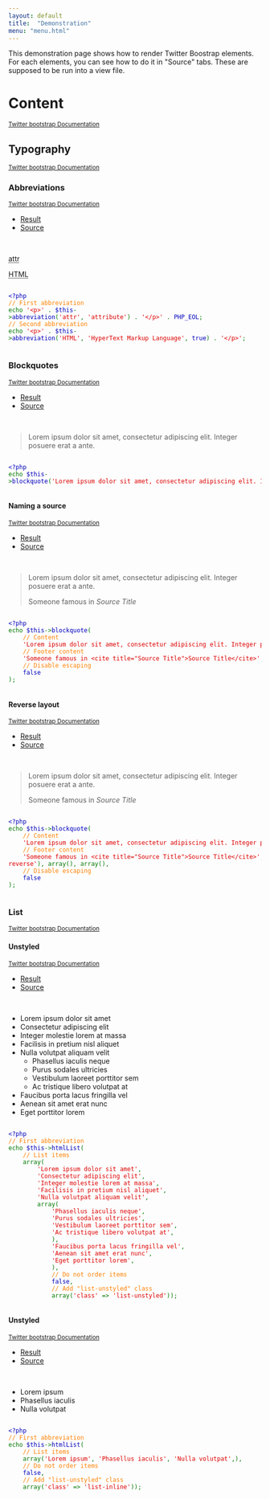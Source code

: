 ```yaml
---
layout: default
title:  "Demonstration"
menu: "menu.html"
---
```

This demonstration page shows how to render Twitter Boostrap elements. For each elements, you can see how to do it in "Source" tabs. These are supposed to be run into a view file.

# Content
<small>[Twitter bootstrap Documentation](https://v4-alpha.getbootstrap.com/content/)</small>

## Typography
<small>[Twitter bootstrap Documentation](https://v4-alpha.getbootstrap.com/content/typography/)</small>

### Abbreviations
<small>[Twitter bootstrap Documentation](https://v4-alpha.getbootstrap.com/content/typography/#abbreviations)</small>

<ul class="nav nav-tabs" id="abbreviations_5891ce1b301a7_tab" role="tablist">
  <li class="nav-item">
    <a class="nav-link active" data-toggle="tab" href="#abbreviations_5891ce1b301a7_result" role="tab" aria-controls="result">Result</a>
  </li>
  <li class="nav-item">
    <a class="nav-link" data-toggle="tab" href="#abbreviations_5891ce1b301a7_source" role="tab" aria-controls="source">Source</a>
  </li>
</ul>
<div class="tab-content">
  <div class="tab-pane active" id="abbreviations_5891ce1b301a7_result" role="tabpanel"><br/><p><abbr title="attribute">attr</abbr></p>
<p><abbr title="HyperText&#x20;Markup&#x20;Language" class="initialism">HTML</abbr></p></div>
  <div class="tab-pane" id="abbreviations_5891ce1b301a7_source" role="tabpanel"><pre><code><span style="color: #000000">
<span style="color: #0000BB">&lt;?php<br /></span><span style="color: #FF8000">//&nbsp;First&nbsp;abbreviation<br /></span><span style="color: #007700">echo&nbsp;</span><span style="color: #DD0000">'&lt;p&gt;'&nbsp;</span><span style="color: #007700">.&nbsp;</span><span style="color: #0000BB">$this</span><span style="color: #007700">-&gt;</span><span style="color: #0000BB">abbreviation</span><span style="color: #007700">(</span><span style="color: #DD0000">'attr'</span><span style="color: #007700">,&nbsp;</span><span style="color: #DD0000">'attribute'</span><span style="color: #007700">)&nbsp;.&nbsp;</span><span style="color: #DD0000">'&lt;/p&gt;'&nbsp;</span><span style="color: #007700">.&nbsp;</span><span style="color: #0000BB">PHP_EOL</span><span style="color: #007700">;<br /></span><span style="color: #FF8000">//&nbsp;Second&nbsp;abbreviation<br /></span><span style="color: #007700">echo&nbsp;</span><span style="color: #DD0000">'&lt;p&gt;'&nbsp;</span><span style="color: #007700">.&nbsp;</span><span style="color: #0000BB">$this</span><span style="color: #007700">-&gt;</span><span style="color: #0000BB">abbreviation</span><span style="color: #007700">(</span><span style="color: #DD0000">'HTML'</span><span style="color: #007700">,&nbsp;</span><span style="color: #DD0000">'HyperText&nbsp;Markup&nbsp;Language'</span><span style="color: #007700">,&nbsp;</span><span style="color: #0000BB">true</span><span style="color: #007700">)&nbsp;.&nbsp;</span><span style="color: #DD0000">'&lt;/p&gt;'</span><span style="color: #007700">;</span>
</span>
</code></pre></div>
</div>

### Blockquotes
<small>[Twitter bootstrap Documentation](https://v4-alpha.getbootstrap.com/content/typography/#blockquotes)</small>

<ul class="nav nav-tabs" id="blockquotes_5891ce1b302f9_tab" role="tablist">
  <li class="nav-item">
    <a class="nav-link active" data-toggle="tab" href="#blockquotes_5891ce1b302f9_result" role="tab" aria-controls="result">Result</a>
  </li>
  <li class="nav-item">
    <a class="nav-link" data-toggle="tab" href="#blockquotes_5891ce1b302f9_source" role="tab" aria-controls="source">Source</a>
  </li>
</ul>
<div class="tab-content">
  <div class="tab-pane active" id="blockquotes_5891ce1b302f9_result" role="tabpanel"><br/><blockquote class="blockquote">
    <p class="mb-0">Lorem ipsum dolor sit amet, consectetur adipiscing elit. Integer posuere erat a ante.</p>
</blockquote></div>
  <div class="tab-pane" id="blockquotes_5891ce1b302f9_source" role="tabpanel"><pre><code><span style="color: #000000">
<span style="color: #0000BB">&lt;?php<br /></span><span style="color: #007700">echo&nbsp;</span><span style="color: #0000BB">$this</span><span style="color: #007700">-&gt;</span><span style="color: #0000BB">blockquote</span><span style="color: #007700">(</span><span style="color: #DD0000">'Lorem&nbsp;ipsum&nbsp;dolor&nbsp;sit&nbsp;amet,&nbsp;consectetur&nbsp;adipiscing&nbsp;elit.&nbsp;Integer&nbsp;posuere&nbsp;erat&nbsp;a&nbsp;ante.'</span><span style="color: #007700">);</span>
</span>
</code></pre></div>
</div>

#### Naming a source
<small>[Twitter bootstrap Documentation](https://v4-alpha.getbootstrap.com/content/typography/#naming-a-source)</small>

<ul class="nav nav-tabs" id="naming--a--source_5891ce1b30498_tab" role="tablist">
  <li class="nav-item">
    <a class="nav-link active" data-toggle="tab" href="#naming--a--source_5891ce1b30498_result" role="tab" aria-controls="result">Result</a>
  </li>
  <li class="nav-item">
    <a class="nav-link" data-toggle="tab" href="#naming--a--source_5891ce1b30498_source" role="tab" aria-controls="source">Source</a>
  </li>
</ul>
<div class="tab-content">
  <div class="tab-pane active" id="naming--a--source_5891ce1b30498_result" role="tabpanel"><br/><blockquote class="blockquote">
    <p class="mb-0">Lorem ipsum dolor sit amet, consectetur adipiscing elit. Integer posuere erat a ante.</p>
    <footer class="blockquote-footer">Someone famous in <cite title="Source Title">Source Title</cite></footer>
</blockquote></div>
  <div class="tab-pane" id="naming--a--source_5891ce1b30498_source" role="tabpanel"><pre><code><span style="color: #000000">
<span style="color: #0000BB">&lt;?php<br /></span><span style="color: #007700">echo&nbsp;</span><span style="color: #0000BB">$this</span><span style="color: #007700">-&gt;</span><span style="color: #0000BB">blockquote</span><span style="color: #007700">(<br />&nbsp;&nbsp;&nbsp;&nbsp;</span><span style="color: #FF8000">//&nbsp;Content<br />&nbsp;&nbsp;&nbsp;&nbsp;</span><span style="color: #DD0000">'Lorem&nbsp;ipsum&nbsp;dolor&nbsp;sit&nbsp;amet,&nbsp;consectetur&nbsp;adipiscing&nbsp;elit.&nbsp;Integer&nbsp;posuere&nbsp;erat&nbsp;a&nbsp;ante.'</span><span style="color: #007700">,<br />&nbsp;&nbsp;&nbsp;&nbsp;</span><span style="color: #FF8000">//&nbsp;Footer&nbsp;content<br />&nbsp;&nbsp;&nbsp;&nbsp;</span><span style="color: #DD0000">'Someone&nbsp;famous&nbsp;in&nbsp;&lt;cite&nbsp;title="Source&nbsp;Title"&gt;Source&nbsp;Title&lt;/cite&gt;'</span><span style="color: #007700">,&nbsp;array(),&nbsp;array(),&nbsp;array(),<br />&nbsp;&nbsp;&nbsp;&nbsp;</span><span style="color: #FF8000">//&nbsp;Disable&nbsp;escaping<br />&nbsp;&nbsp;&nbsp;&nbsp;</span><span style="color: #0000BB">false<br /></span><span style="color: #007700">);</span>
</span>
</code></pre></div>
</div>

#### Reverse layout
<small>[Twitter bootstrap Documentation](https://v4-alpha.getbootstrap.com/content/typography/#reverse-layout)</small>

<ul class="nav nav-tabs" id="reverse--layout_5891ce1b30610_tab" role="tablist">
  <li class="nav-item">
    <a class="nav-link active" data-toggle="tab" href="#reverse--layout_5891ce1b30610_result" role="tab" aria-controls="result">Result</a>
  </li>
  <li class="nav-item">
    <a class="nav-link" data-toggle="tab" href="#reverse--layout_5891ce1b30610_source" role="tab" aria-controls="source">Source</a>
  </li>
</ul>
<div class="tab-content">
  <div class="tab-pane active" id="reverse--layout_5891ce1b30610_result" role="tabpanel"><br/><blockquote class="blockquote-reverse&#x20;blockquote">
    <p class="mb-0">Lorem ipsum dolor sit amet, consectetur adipiscing elit. Integer posuere erat a ante.</p>
    <footer class="blockquote-footer">Someone famous in <cite title="Source Title">Source Title</cite></footer>
</blockquote></div>
  <div class="tab-pane" id="reverse--layout_5891ce1b30610_source" role="tabpanel"><pre><code><span style="color: #000000">
<span style="color: #0000BB">&lt;?php<br /></span><span style="color: #007700">echo&nbsp;</span><span style="color: #0000BB">$this</span><span style="color: #007700">-&gt;</span><span style="color: #0000BB">blockquote</span><span style="color: #007700">(<br />&nbsp;&nbsp;&nbsp;&nbsp;</span><span style="color: #FF8000">//&nbsp;Content<br />&nbsp;&nbsp;&nbsp;&nbsp;</span><span style="color: #DD0000">'Lorem&nbsp;ipsum&nbsp;dolor&nbsp;sit&nbsp;amet,&nbsp;consectetur&nbsp;adipiscing&nbsp;elit.&nbsp;Integer&nbsp;posuere&nbsp;erat&nbsp;a&nbsp;ante.'</span><span style="color: #007700">,<br />&nbsp;&nbsp;&nbsp;&nbsp;</span><span style="color: #FF8000">//&nbsp;Footer&nbsp;content<br />&nbsp;&nbsp;&nbsp;&nbsp;</span><span style="color: #DD0000">'Someone&nbsp;famous&nbsp;in&nbsp;&lt;cite&nbsp;title="Source&nbsp;Title"&gt;Source&nbsp;Title&lt;/cite&gt;'</span><span style="color: #007700">,&nbsp;array(</span><span style="color: #DD0000">'class'&nbsp;</span><span style="color: #007700">=&gt;&nbsp;</span><span style="color: #DD0000">'blockquote-reverse'</span><span style="color: #007700">),&nbsp;array(),&nbsp;array(),<br />&nbsp;&nbsp;&nbsp;&nbsp;</span><span style="color: #FF8000">//&nbsp;Disable&nbsp;escaping<br />&nbsp;&nbsp;&nbsp;&nbsp;</span><span style="color: #0000BB">false<br /></span><span style="color: #007700">);</span>
</span>
</code></pre></div>
</div>

### List
<small>[Twitter bootstrap Documentation](https://v4-alpha.getbootstrap.com/content/typography/#lists)</small>

#### Unstyled
<small>[Twitter bootstrap Documentation](https://v4-alpha.getbootstrap.com/content/typography/#unstyled)</small>

<ul class="nav nav-tabs" id="unstyled_5891ce1b3082f_tab" role="tablist">
  <li class="nav-item">
    <a class="nav-link active" data-toggle="tab" href="#unstyled_5891ce1b3082f_result" role="tab" aria-controls="result">Result</a>
  </li>
  <li class="nav-item">
    <a class="nav-link" data-toggle="tab" href="#unstyled_5891ce1b3082f_source" role="tab" aria-controls="source">Source</a>
  </li>
</ul>
<div class="tab-content">
  <div class="tab-pane active" id="unstyled_5891ce1b3082f_result" role="tabpanel"><br/><ul class="list-unstyled">
<li>Lorem ipsum dolor sit amet</li>
<li>Consectetur adipiscing elit</li>
<li>Integer molestie lorem at massa</li>
<li>Facilisis in pretium nisl aliquet</li>
<li>Nulla volutpat aliquam velit<ul class="list-unstyled">
<li>Phasellus iaculis neque</li>
<li>Purus sodales ultricies</li>
<li>Vestibulum laoreet porttitor sem</li>
<li>Ac tristique libero volutpat at</li>
</ul>
</li>
<li>Faucibus porta lacus fringilla vel</li>
<li>Aenean sit amet erat nunc</li>
<li>Eget porttitor lorem</li>
</ul>
</div>
  <div class="tab-pane" id="unstyled_5891ce1b3082f_source" role="tabpanel"><pre><code><span style="color: #000000">
<span style="color: #0000BB">&lt;?php<br /></span><span style="color: #FF8000">//&nbsp;First&nbsp;abbreviation<br /></span><span style="color: #007700">echo&nbsp;</span><span style="color: #0000BB">$this</span><span style="color: #007700">-&gt;</span><span style="color: #0000BB">htmlList</span><span style="color: #007700">(<br />&nbsp;&nbsp;&nbsp;&nbsp;</span><span style="color: #FF8000">//&nbsp;List&nbsp;items<br />&nbsp;&nbsp;&nbsp;&nbsp;</span><span style="color: #007700">array(<br />&nbsp;&nbsp;&nbsp;&nbsp;&nbsp;&nbsp;&nbsp;&nbsp;</span><span style="color: #DD0000">'Lorem&nbsp;ipsum&nbsp;dolor&nbsp;sit&nbsp;amet'</span><span style="color: #007700">,<br />&nbsp;&nbsp;&nbsp;&nbsp;&nbsp;&nbsp;&nbsp;&nbsp;</span><span style="color: #DD0000">'Consectetur&nbsp;adipiscing&nbsp;elit'</span><span style="color: #007700">,<br />&nbsp;&nbsp;&nbsp;&nbsp;&nbsp;&nbsp;&nbsp;&nbsp;</span><span style="color: #DD0000">'Integer&nbsp;molestie&nbsp;lorem&nbsp;at&nbsp;massa'</span><span style="color: #007700">,<br />&nbsp;&nbsp;&nbsp;&nbsp;&nbsp;&nbsp;&nbsp;&nbsp;</span><span style="color: #DD0000">'Facilisis&nbsp;in&nbsp;pretium&nbsp;nisl&nbsp;aliquet'</span><span style="color: #007700">,<br />&nbsp;&nbsp;&nbsp;&nbsp;&nbsp;&nbsp;&nbsp;&nbsp;</span><span style="color: #DD0000">'Nulla&nbsp;volutpat&nbsp;aliquam&nbsp;velit'</span><span style="color: #007700">,<br />&nbsp;&nbsp;&nbsp;&nbsp;&nbsp;&nbsp;&nbsp;&nbsp;array(<br />&nbsp;&nbsp;&nbsp;&nbsp;&nbsp;&nbsp;&nbsp;&nbsp;&nbsp;&nbsp;&nbsp;&nbsp;</span><span style="color: #DD0000">'Phasellus&nbsp;iaculis&nbsp;neque'</span><span style="color: #007700">,<br />&nbsp;&nbsp;&nbsp;&nbsp;&nbsp;&nbsp;&nbsp;&nbsp;&nbsp;&nbsp;&nbsp;&nbsp;</span><span style="color: #DD0000">'Purus&nbsp;sodales&nbsp;ultricies'</span><span style="color: #007700">,<br />&nbsp;&nbsp;&nbsp;&nbsp;&nbsp;&nbsp;&nbsp;&nbsp;&nbsp;&nbsp;&nbsp;&nbsp;</span><span style="color: #DD0000">'Vestibulum&nbsp;laoreet&nbsp;porttitor&nbsp;sem'</span><span style="color: #007700">,<br />&nbsp;&nbsp;&nbsp;&nbsp;&nbsp;&nbsp;&nbsp;&nbsp;&nbsp;&nbsp;&nbsp;&nbsp;</span><span style="color: #DD0000">'Ac&nbsp;tristique&nbsp;libero&nbsp;volutpat&nbsp;at'</span><span style="color: #007700">,<br />&nbsp;&nbsp;&nbsp;&nbsp;&nbsp;&nbsp;&nbsp;&nbsp;&nbsp;&nbsp;&nbsp;&nbsp;),<br />&nbsp;&nbsp;&nbsp;&nbsp;&nbsp;&nbsp;&nbsp;&nbsp;&nbsp;&nbsp;&nbsp;&nbsp;</span><span style="color: #DD0000">'Faucibus&nbsp;porta&nbsp;lacus&nbsp;fringilla&nbsp;vel'</span><span style="color: #007700">,<br />&nbsp;&nbsp;&nbsp;&nbsp;&nbsp;&nbsp;&nbsp;&nbsp;&nbsp;&nbsp;&nbsp;&nbsp;</span><span style="color: #DD0000">'Aenean&nbsp;sit&nbsp;amet&nbsp;erat&nbsp;nunc'</span><span style="color: #007700">,<br />&nbsp;&nbsp;&nbsp;&nbsp;&nbsp;&nbsp;&nbsp;&nbsp;&nbsp;&nbsp;&nbsp;&nbsp;</span><span style="color: #DD0000">'Eget&nbsp;porttitor&nbsp;lorem'</span><span style="color: #007700">,<br />&nbsp;&nbsp;&nbsp;&nbsp;&nbsp;&nbsp;&nbsp;&nbsp;&nbsp;&nbsp;&nbsp;&nbsp;),<br />&nbsp;&nbsp;&nbsp;&nbsp;&nbsp;&nbsp;&nbsp;&nbsp;&nbsp;&nbsp;&nbsp;&nbsp;</span><span style="color: #FF8000">//&nbsp;Do&nbsp;not&nbsp;order&nbsp;items<br />&nbsp;&nbsp;&nbsp;&nbsp;&nbsp;&nbsp;&nbsp;&nbsp;&nbsp;&nbsp;&nbsp;&nbsp;</span><span style="color: #0000BB">false</span><span style="color: #007700">,<br />&nbsp;&nbsp;&nbsp;&nbsp;&nbsp;&nbsp;&nbsp;&nbsp;&nbsp;&nbsp;&nbsp;&nbsp;</span><span style="color: #FF8000">//&nbsp;Add&nbsp;"list-unstyled"&nbsp;class<br />&nbsp;&nbsp;&nbsp;&nbsp;&nbsp;&nbsp;&nbsp;&nbsp;&nbsp;&nbsp;&nbsp;&nbsp;</span><span style="color: #007700">array(</span><span style="color: #DD0000">'class'&nbsp;</span><span style="color: #007700">=&gt;&nbsp;</span><span style="color: #DD0000">'list-unstyled'</span><span style="color: #007700">));</span>
</span>
</code></pre></div>
</div>

#### Unstyled
<small>[Twitter bootstrap Documentation](https://v4-alpha.getbootstrap.com/content/typography/#unstyled)</small>

<ul class="nav nav-tabs" id="unstyled_5891ce1b309e5_tab" role="tablist">
  <li class="nav-item">
    <a class="nav-link active" data-toggle="tab" href="#unstyled_5891ce1b309e5_result" role="tab" aria-controls="result">Result</a>
  </li>
  <li class="nav-item">
    <a class="nav-link" data-toggle="tab" href="#unstyled_5891ce1b309e5_source" role="tab" aria-controls="source">Source</a>
  </li>
</ul>
<div class="tab-content">
  <div class="tab-pane active" id="unstyled_5891ce1b309e5_result" role="tabpanel"><br/><ul class="list-inline">
<li class="list-inline-item">Lorem ipsum</li>
<li class="list-inline-item">Phasellus iaculis</li>
<li class="list-inline-item">Nulla volutpat</li>
</ul>
</div>
  <div class="tab-pane" id="unstyled_5891ce1b309e5_source" role="tabpanel"><pre><code><span style="color: #000000">
<span style="color: #0000BB">&lt;?php<br /></span><span style="color: #FF8000">//&nbsp;First&nbsp;abbreviation<br /></span><span style="color: #007700">echo&nbsp;</span><span style="color: #0000BB">$this</span><span style="color: #007700">-&gt;</span><span style="color: #0000BB">htmlList</span><span style="color: #007700">(<br />&nbsp;&nbsp;&nbsp;&nbsp;</span><span style="color: #FF8000">//&nbsp;List&nbsp;items<br />&nbsp;&nbsp;&nbsp;&nbsp;</span><span style="color: #007700">array(</span><span style="color: #DD0000">'Lorem&nbsp;ipsum'</span><span style="color: #007700">,&nbsp;</span><span style="color: #DD0000">'Phasellus&nbsp;iaculis'</span><span style="color: #007700">,&nbsp;</span><span style="color: #DD0000">'Nulla&nbsp;volutpat'</span><span style="color: #007700">,),<br />&nbsp;&nbsp;&nbsp;&nbsp;</span><span style="color: #FF8000">//&nbsp;Do&nbsp;not&nbsp;order&nbsp;items<br />&nbsp;&nbsp;&nbsp;&nbsp;</span><span style="color: #0000BB">false</span><span style="color: #007700">,<br />&nbsp;&nbsp;&nbsp;&nbsp;</span><span style="color: #FF8000">//&nbsp;Add&nbsp;"list-unstyled"&nbsp;class<br />&nbsp;&nbsp;&nbsp;&nbsp;</span><span style="color: #007700">array(</span><span style="color: #DD0000">'class'&nbsp;</span><span style="color: #007700">=&gt;&nbsp;</span><span style="color: #DD0000">'list-inline'</span><span style="color: #007700">));</span>
</span>
</code></pre></div>
</div>

